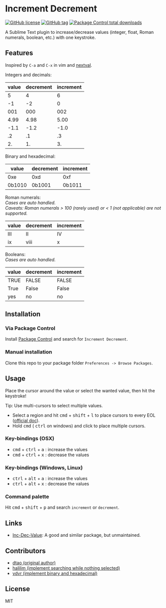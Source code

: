 # Increment Decrement
[![GitHub license](https://img.shields.io/github/license/cgjosephlee/increment_decrement.svg)](https://github.com/cgjosephlee/increment_decrement/blob/master/LICENSE)
[![GitHub tag](https://img.shields.io/github/tag/cgjosephlee/increment_decrement.svg)](https://GitHub.com/cgjosephlee/increment_decrement/tags/)
[![Package Control total downloads](https://img.shields.io/packagecontrol/dt/Increment%20Decrement.svg)](https://packagecontrol.io/packages/Increment%20Decrement)

A Sublime Text plugin to increase/decrease values (integer, float, Roman numerals, boolean, etc.) with one keystroke.

## Features
Inspired by `C-a` and `C-x` in vim and [nextval](https://www.vim.org/scripts/script.php?script_id=4536).

Integers and decimals:

| value  | decrement | increment |
|--------|-----------|-----------|
| 5      | 4         | 6         |
| -1     | -2        | 0         |
| 001    | 000       | 002       |
| 4.99   | 4.98      | 5.00      |
| -1.1   | -1.2      | -1.0      |
| .2     | .1        | .3        |
| 2.     | 1.        | 3.        |

Binary and hexadecimal:

| value  | decrement | increment |
|--------|-----------|-----------|
| 0xe    | 0xd       | 0xf       |
| 0b1010 | 0b1001    | 0b1011    |

Roman numerals:\
*Cases are auto handled.*\
*Caveats: Roman numerals > 100 (rarely used) or < 1 (not applicable) are not supported.*

| value  | decrement | increment |
|--------|-----------|-----------|
| III    | II        | IV        |
| ix     | viii      | x         |

Booleans:\
*Cases are auto handled.*

| value  | decrement | increment |
|--------|-----------|-----------|
| TRUE   | FALSE     | FALSE     |
| True   | False     | False     |
| yes    | no        | no        |

## Installation
### Via Package Control
Install [Package Control](https://sublime.wbond.net/installation) and search for `Increment Decrement`.

### Manual installation
Clone this repo to your package folder `Preferences -> Browse Packages`.

## Usage
Place the cursor around the value or select the wanted value, then hit the keystroke!

Tip: Use multi-cursors to select multiple values.
- Select a region and hit <kbd>cmd</kbd> + <kbd>shift</kbd> + <kbd>l</kbd> to place cursors to every EOL ([official doc](https://www.sublimetext.com/docs/3/multiple_selection_with_the_keyboard.html)).
- Hold <kbd>cmd</kbd> ( <kbd>ctrl</kbd> on windows) and click to place multiple cursors.

### Key-bindings (OSX)
- <kbd>cmd</kbd> + <kbd>ctrl</kbd> + <kbd>a</kbd> : increase the values
- <kbd>cmd</kbd> + <kbd>ctrl</kbd> + <kbd>x</kbd> : decrease the values

### Key-bindings (Windows, Linux)
- <kbd>ctrl</kbd> + <kbd>alt</kbd> + <kbd>a</kbd> : increase the values
- <kbd>ctrl</kbd> + <kbd>alt</kbd> + <kbd>x</kbd> : decrease the values

### Command palette
Hit <kbd>cmd</kbd> + <kbd>shift</kbd> + <kbd>p</kbd> and search `increment` or `decrement`.

## Links
- [Inc-Dec-Value](https://github.com/rmaksim/Sublime-Text-2-Inc-Dec-Value): A good and similar package, but unmaintained.

## Contributors
- [dtao (original author)](https://gist.github.com/dtao/2788978)
- [halilim (implement searching while nothing selected)](https://gist.github.com/dtao/2788978#gistcomment-1246653)
- [vdvr (implement binary and hexadecimal)](https://github.com/vdvr)

## License
MIT
